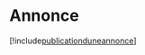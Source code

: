 # Annonce

[!include[publicationduneannonce](annonce.publicationduneannonce.autogen.md)]





















